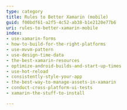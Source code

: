 ```yaml
---
type: category
title: Rules to Better Xamarin (mobile)
guid: f00bdf61-a2f5-4c52-ab38-b1e2120e77b6
uri: rules-to-better-xamarin-mobile
index:
- use-xamarin-forms
- how-to-build-for-the-right-platforms
- use-mvvm-pattern
- use-design-time-data
- the-best-xamarin-resources
- optimize-android-builds-and-start-up-times
- use-hot-reload
- consistently-style-your-app
- the-best-way-to-manage-assets-in-xamarin
- conduct-cross-platform-ui-tests
- xamarin-the-stuff-to-install

---
```



